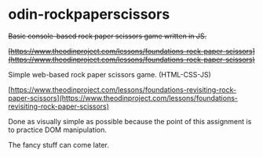 # odin-rockpaperscissors

~~Basic console-based rock paper scissors game written in JS.~~

~~[https://www.theodinproject.com/lessons/foundations-rock-paper-scissors](https://www.theodinproject.com/lessons/foundations-rock-paper-scissors)~~

Simple web-based rock paper scissors game. (HTML-CSS-JS)

[https://www.theodinproject.com/lessons/foundations-revisiting-rock-paper-scissors](https://www.theodinproject.com/lessons/foundations-revisiting-rock-paper-scissors)

Done as visually simple as possible because the point of this assignment is to practice DOM manipulation. 

The fancy stuff can come later.